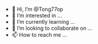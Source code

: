 - 👋 Hi, I’m @Tong77op
- 👀 I’m interested in ...
- 🌱 I’m currently learning ...
- 💞️ I’m looking to collaborate on ...
- 📫 How to reach me ...

<!---
Tong77op/Tong77op is a ✨ special ✨ repository because its `README.md` (this file) appears on your GitHub profile.
You can click the Preview link to take a look at your changes.
--->

